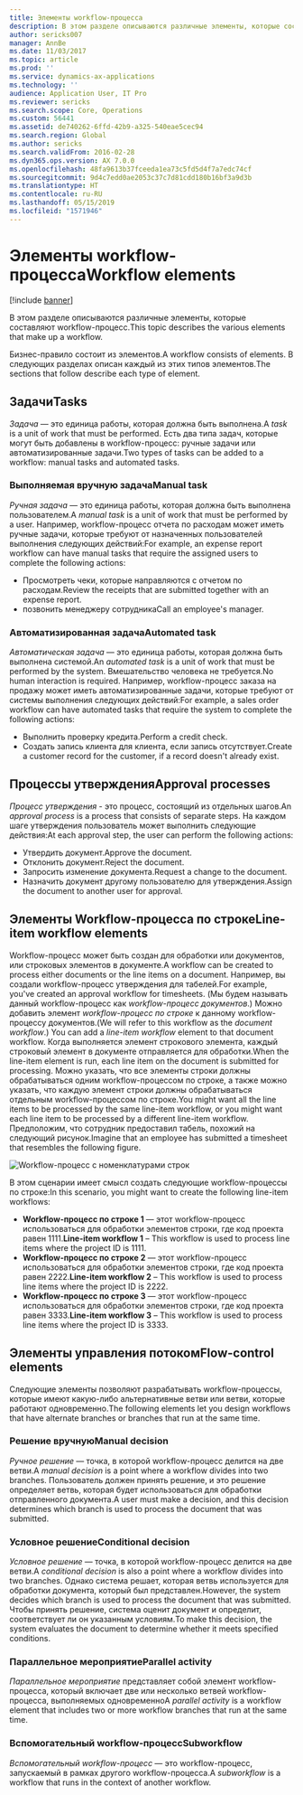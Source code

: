 ```yaml
---
title: Элементы workflow-процесса
description: В этом разделе описываются различные элементы, которые составляют workflow-процесс.
author: sericks007
manager: AnnBe
ms.date: 11/03/2017
ms.topic: article
ms.prod: ''
ms.service: dynamics-ax-applications
ms.technology: ''
audience: Application User, IT Pro
ms.reviewer: sericks
ms.search.scope: Core, Operations
ms.custom: 56441
ms.assetid: de740262-6ffd-42b9-a325-540eae5cec94
ms.search.region: Global
ms.author: sericks
ms.search.validFrom: 2016-02-28
ms.dyn365.ops.version: AX 7.0.0
ms.openlocfilehash: 48fa9613b37fceeda1ea73c5fd5d4f7a7edc74cf
ms.sourcegitcommit: 9d4c7edd0ae2053c37c7d81cdd180b16bf3a9d3b
ms.translationtype: HT
ms.contentlocale: ru-RU
ms.lasthandoff: 05/15/2019
ms.locfileid: "1571946"
---
```

# <a name="workflow-elements"></a><span data-ttu-id="7f1e7-103">Элементы workflow-процесса</span><span class="sxs-lookup"><span data-stu-id="7f1e7-103">Workflow elements</span></span>

[!include [banner](../includes/banner.md)]

<span data-ttu-id="7f1e7-104">В этом разделе описываются различные элементы, которые составляют workflow-процесс.</span><span class="sxs-lookup"><span data-stu-id="7f1e7-104">This topic describes the various elements that make up a workflow.</span></span>

<span data-ttu-id="7f1e7-105">Бизнес-правило состоит из элементов.</span><span class="sxs-lookup"><span data-stu-id="7f1e7-105">A workflow consists of elements.</span></span> <span data-ttu-id="7f1e7-106">В следующих разделах описан каждый из этих типов элементов.</span><span class="sxs-lookup"><span data-stu-id="7f1e7-106">The sections that follow describe each type of element.</span></span>

## <a name="tasks"></a><span data-ttu-id="7f1e7-107">Задачи</span><span class="sxs-lookup"><span data-stu-id="7f1e7-107">Tasks</span></span>

<span data-ttu-id="7f1e7-108">*Задача* — это единица работы, которая должна быть выполнена.</span><span class="sxs-lookup"><span data-stu-id="7f1e7-108">A *task* is a unit of work that must be performed.</span></span> <span data-ttu-id="7f1e7-109">Есть два типа задач, которые могут быть добавлены в workflow-процесс: ручные задачи или автоматизированные задачи.</span><span class="sxs-lookup"><span data-stu-id="7f1e7-109">Two types of tasks can be added to a workflow: manual tasks and automated tasks.</span></span>

### <a name="manual-task"></a><span data-ttu-id="7f1e7-110">Выполняемая вручную задача</span><span class="sxs-lookup"><span data-stu-id="7f1e7-110">Manual task</span></span>

<span data-ttu-id="7f1e7-111">*Ручная задача* — это единица работы, которая должна быть выполнена пользователем.</span><span class="sxs-lookup"><span data-stu-id="7f1e7-111">A *manual task* is a unit of work that must be performed by a user.</span></span> <span data-ttu-id="7f1e7-112">Например, workflow-процесс отчета по расходам может иметь ручные задачи, которые требуют от назначенных пользователей выполнения следующих действий:</span><span class="sxs-lookup"><span data-stu-id="7f1e7-112">For example, an expense report workflow can have manual tasks that require the assigned users to complete the following actions:</span></span>

- <span data-ttu-id="7f1e7-113">Просмотреть чеки, которые направляются с отчетом по расходам.</span><span class="sxs-lookup"><span data-stu-id="7f1e7-113">Review the receipts that are submitted together with an expense report.</span></span>
- <span data-ttu-id="7f1e7-114">позвонить менеджеру сотрудника</span><span class="sxs-lookup"><span data-stu-id="7f1e7-114">Call an employee's manager.</span></span>

### <a name="automated-task"></a><span data-ttu-id="7f1e7-115">Автоматизированная задача</span><span class="sxs-lookup"><span data-stu-id="7f1e7-115">Automated task</span></span>

<span data-ttu-id="7f1e7-116">*Автоматическая задача* — это единица работы, которая должна быть выполнена системой.</span><span class="sxs-lookup"><span data-stu-id="7f1e7-116">An *automated task* is a unit of work that must be performed by the system.</span></span> <span data-ttu-id="7f1e7-117">Вмешательство человека не требуется.</span><span class="sxs-lookup"><span data-stu-id="7f1e7-117">No human interaction is required.</span></span> <span data-ttu-id="7f1e7-118">Например, workflow-процесс заказа на продажу может иметь автоматизированные задачи, которые требуют от системы выполнения следующих действий:</span><span class="sxs-lookup"><span data-stu-id="7f1e7-118">For example, a sales order workflow can have automated tasks that require the system to complete the following actions:</span></span>

- <span data-ttu-id="7f1e7-119">Выполнить проверку кредита.</span><span class="sxs-lookup"><span data-stu-id="7f1e7-119">Perform a credit check.</span></span>
- <span data-ttu-id="7f1e7-120">Создать запись клиента для клиента, если запись отсутствует.</span><span class="sxs-lookup"><span data-stu-id="7f1e7-120">Create a customer record for the customer, if a record doesn't already exist.</span></span>

## <a name="approval-processes"></a><span data-ttu-id="7f1e7-121">Процессы утверждения</span><span class="sxs-lookup"><span data-stu-id="7f1e7-121">Approval processes</span></span>

<span data-ttu-id="7f1e7-122">*Процесс утверждения* - это процесс, состоящий из отдельных шагов.</span><span class="sxs-lookup"><span data-stu-id="7f1e7-122">An *approval process* is a process that consists of separate steps.</span></span> <span data-ttu-id="7f1e7-123">На каждом шаге утверждения пользователь может выполнить следующие действия:</span><span class="sxs-lookup"><span data-stu-id="7f1e7-123">At each approval step, the user can perform the following actions:</span></span>

- <span data-ttu-id="7f1e7-124">Утвердить документ.</span><span class="sxs-lookup"><span data-stu-id="7f1e7-124">Approve the document.</span></span>
- <span data-ttu-id="7f1e7-125">Отклонить документ.</span><span class="sxs-lookup"><span data-stu-id="7f1e7-125">Reject the document.</span></span>
- <span data-ttu-id="7f1e7-126">Запросить изменение документа.</span><span class="sxs-lookup"><span data-stu-id="7f1e7-126">Request a change to the document.</span></span>
- <span data-ttu-id="7f1e7-127">Назначить документ другому пользователю для утверждения.</span><span class="sxs-lookup"><span data-stu-id="7f1e7-127">Assign the document to another user for approval.</span></span>

## <a name="line-item-workflow-elements"></a><span data-ttu-id="7f1e7-128">Элементы Workflow-процесса по строке</span><span class="sxs-lookup"><span data-stu-id="7f1e7-128">Line-item workflow elements</span></span>

<span data-ttu-id="7f1e7-129">Workflow-процесс может быть создан для обработки или документов, или строковых элементов в документе.</span><span class="sxs-lookup"><span data-stu-id="7f1e7-129">A workflow can be created to process either documents or the line items on a document.</span></span> <span data-ttu-id="7f1e7-130">Например, вы создали workflow-процесс утверждения для табелей.</span><span class="sxs-lookup"><span data-stu-id="7f1e7-130">For example, you've created an approval workflow for timesheets.</span></span> <span data-ttu-id="7f1e7-131">(Мы будем называть данный workflow-процесс как *workflow-процесс документов*.) Можно добавить элемент *workflow-процесс по строке* к данному workflow-процессу документов.</span><span class="sxs-lookup"><span data-stu-id="7f1e7-131">(We will refer to this workflow as the *document workflow*.) You can add a *line-item workflow* element to that document workflow.</span></span> <span data-ttu-id="7f1e7-132">Когда выполняется элемент строкового элемента, каждый строковый элемент в документе отправляется для обработки.</span><span class="sxs-lookup"><span data-stu-id="7f1e7-132">When the line-item element is run, each line item on the document is submitted for processing.</span></span> <span data-ttu-id="7f1e7-133">Можно указать, что все элементы строки должны обрабатываться одним workflow-процессом по строке, а также можно указать, что каждую элемент строки должны обрабатываться отдельным workflow-процессом по строке.</span><span class="sxs-lookup"><span data-stu-id="7f1e7-133">You might want all the line items to be processed by the same line-item workflow, or you might want each line item to be processed by a different line-item workflow.</span></span> <span data-ttu-id="7f1e7-134">Предположим, что сотрудник предоставил табель, похожий на следующий рисунок.</span><span class="sxs-lookup"><span data-stu-id="7f1e7-134">Imagine that an employee has submitted a timesheet that resembles the following figure.</span></span>

![Workflow-процесс с номенклатурами строк](./media/workflow_lineitemworkflow.gif)

<span data-ttu-id="7f1e7-136">В этом сценарии имеет смысл создать следующие workflow-процессы по строке:</span><span class="sxs-lookup"><span data-stu-id="7f1e7-136">In this scenario, you might want to create the following line-item workflows:</span></span>

- <span data-ttu-id="7f1e7-137">**Workflow-процесс по строке 1** — этот workflow-процесс использоваться для обработки элементов строки, где код проекта равен 1111.</span><span class="sxs-lookup"><span data-stu-id="7f1e7-137">**Line-item workflow 1** – This workflow is used to process line items where the project ID is 1111.</span></span>
- <span data-ttu-id="7f1e7-138">**Workflow-процесс по строке 2** — этот workflow-процесс использоваться для обработки элементов строки, где код проекта равен 2222.</span><span class="sxs-lookup"><span data-stu-id="7f1e7-138">**Line-item workflow 2** – This workflow is used to process line items where the project ID is 2222.</span></span>
- <span data-ttu-id="7f1e7-139">**Workflow-процесс по строке 3** — этот workflow-процесс использоваться для обработки элементов строки, где код проекта равен 3333.</span><span class="sxs-lookup"><span data-stu-id="7f1e7-139">**Line-item workflow 3** – This workflow is used to process line items where the project ID is 3333.</span></span>

## <a name="flow-control-elements"></a><span data-ttu-id="7f1e7-140">Элементы управления потоком</span><span class="sxs-lookup"><span data-stu-id="7f1e7-140">Flow-control elements</span></span>

<span data-ttu-id="7f1e7-141">Следующие элементы позволяют разрабатывать workflow-процессы, которые имеют какую-либо альтернативные ветви или ветви, которые работают одновременно.</span><span class="sxs-lookup"><span data-stu-id="7f1e7-141">The following elements let you design workflows that have alternate branches or branches that run at the same time.</span></span>

### <a name="manual-decision"></a><span data-ttu-id="7f1e7-142">Решение вручную</span><span class="sxs-lookup"><span data-stu-id="7f1e7-142">Manual decision</span></span>

<span data-ttu-id="7f1e7-143">*Ручное решение* — точка, в которой workflow-процесс делится на две ветви.</span><span class="sxs-lookup"><span data-stu-id="7f1e7-143">A *manual decision* is a point where a workflow divides into two branches.</span></span> <span data-ttu-id="7f1e7-144">Пользователь должен принять решение, и это решение определяет ветвь, которая будет использоваться для обработки отправленного документа.</span><span class="sxs-lookup"><span data-stu-id="7f1e7-144">A user must make a decision, and this decision determines which branch is used to process the document that was submitted.</span></span>

### <a name="conditional-decision"></a><span data-ttu-id="7f1e7-145">Условное решение</span><span class="sxs-lookup"><span data-stu-id="7f1e7-145">Conditional decision</span></span>

<span data-ttu-id="7f1e7-146">*Условное решение* — точка, в которой workflow-процесс делится на две ветви.</span><span class="sxs-lookup"><span data-stu-id="7f1e7-146">A *conditional decision* is also a point where a workflow divides into two branches.</span></span> <span data-ttu-id="7f1e7-147">Однако система решает, которая ветвь используется для обработки документа, который был представлен.</span><span class="sxs-lookup"><span data-stu-id="7f1e7-147">However, the system decides which branch is used to process the document that was submitted.</span></span> <span data-ttu-id="7f1e7-148">Чтобы принять решение, система оценит документ и определит, соответствует ли он указанным условиям.</span><span class="sxs-lookup"><span data-stu-id="7f1e7-148">To make this decision, the system evaluates the document to determine whether it meets specified conditions.</span></span>

### <a name="parallel-activity"></a><span data-ttu-id="7f1e7-149">Параллельное мероприятие</span><span class="sxs-lookup"><span data-stu-id="7f1e7-149">Parallel activity</span></span>

<span data-ttu-id="7f1e7-150">*Параллельное мероприятие* представляет собой элемент workflow-процесса, который включает две или несколько ветвей workflow-процесса, выполняемых одновременно</span><span class="sxs-lookup"><span data-stu-id="7f1e7-150">A *parallel activity* is a workflow element that includes two or more workflow branches that run at the same time.</span></span>

### <a name="subworkflow"></a><span data-ttu-id="7f1e7-151">Вспомогательный workflow-процесс</span><span class="sxs-lookup"><span data-stu-id="7f1e7-151">Subworkflow</span></span>

<span data-ttu-id="7f1e7-152">*Вспомогательный workflow-процесс* — это workflow-процесс, запускаемый в рамках другого workflow-процесса.</span><span class="sxs-lookup"><span data-stu-id="7f1e7-152">A *subworkflow* is a workflow that runs in the context of another workflow.</span></span>
